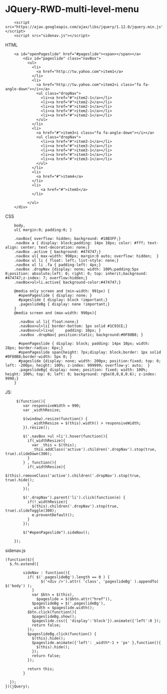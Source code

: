 # JQuery-RWD-multi-level-menu

        <script src="https://ajax.googleapis.com/ajax/libs/jquery/1.12.0/jquery.min.js"></script>
        <script src="sidenav.js"></script>
        
HTML

        <a id="openPageslide" href="#pageslide"><span></span></a>
    		<div id="pageslide" class="navBox">
              <ul>
                <li>
                  <a href="http://tw.yahoo.com">item1</a>
                </li>
                <li>
                  <a href="http://tw.yahoo.com">item2<i class="fa fa-angle-down"></i></a>
                  <ul class="dropNav">
                    <li><a href="#">item2-1</a></li>
                    <li><a href="#">item2-2</a></li>
                    <li><a href="#">item2-1</a></li>
                    <li><a href="#">item2-1</a></li>
                    <li><a href="#">item2-1</a></li>
                  </ul>
                </li>
                <li>
                  <a href="#">item3<i class="fa fa-angle-down"></i></a>
                  <ul class="dropNav">
                    <li><a href="#">item3-1</a></li>
                    <li><a href="#">item3-2</a></li>
                    <li><a href="#">item3-1</a></li>
                    <li><a href="#">item3-1</a></li>
                    <li><a href="#">item3-1</a></li>
                  </ul>
                </li>
                <li>
                  <a href="#">item4</a>
                </li>
                <li>
                    <a href="#">item5</a>
                </li>
                
              </ul>
        </div>
        
CSS

        body,
        ul{ margin:0; padding:0; }
        
        .navBox{ overflow: hidden; background: #18B3FF;}
        .navBox a { display: block;padding: 14px 10px; color: #fff; text-align: center; text-decoration: none;}
        .navBox .active { background: #474747;}
        .navBox ul{ max-width: 990px; margin:0 auto; overflow: hidden;  }
        .navBox ul li { float: left; list-style: none;}
        .navBox ul li .fa { padding-left: 4px;}
        .navBox .dropNav {display: none; width: 100%;padding:5px 0;position: absolute;left: 0; right: 0; top: inherit;background: #474747;z-index: 7; overflow:hidden;}
        .navBox>ul>li.active{ background-color:#474747;}
        
        @media only screen and (min-width: 991px) {
          #openPageslide { display: none; }
          #pageslide { display: block !important;}
          .pageslideBg { display: none !important;}
        }
        @media screen and (max-width: 990px){
        
          .navBox ul li{ float:none;}
          .navBox>ul>li{ border-bottom: 1px solid #1C93CE;}
          .navBox>ul>li>a{     padding: 10px; }
          .navBox .dropNav{ position:static; background:#0F80B8; }
        
          #openPageslide { display: block; padding: 14px 10px; width: 28px; border-radius: 6px;}
          #openPageslide span{height: 7px;display: block;border: 1px solid #0F80B8;border-width: 5px 0; }
          #pageslide {display: none; width: 200px; position:fixed; top: 0; left: -200px; height: 100%; z-index: 999999; overflow-y: auto;  }
          .pageslideBg{ display: none; position: fixed; width: 100%; height: 100%; top: 0; left: 0; background: rgba(0,0,0,0.6); z-index: 9998;}
        }

JS:

         $(function(){
            var responsiveWidth = 990;
            var _widthResize;
        
            $(window).resize(function() {
                _widthResize = $(this).width() > responsiveWidth;
            }).resize();
        
            $('.navBox >ul >li').hover(function(){
              if(_widthResize){
                var _this = $(this);
                _this.addClass('active').children('.dropNav').stop(true, true).slideDown(300);        
              }  
            } , function(){
              if(_widthResize){
                $(this).removeClass('active').children('.dropNav').stop(true, true).hide();
              }   
            });
        
            $('.dropNav').parent('li').click(function(e) {
              if(!_widthResize){
                $(this).children('.dropNav').stop(true, true).slideToggle(300);
                e.preventDefault();
              }    
            });
        
            $("#openPageslide").sideNav();
        
        }); 


sidenav.js

    (function($){
      $.fn.extend({

            sideNav : function(){
              if( $('.pageslideBg').length == 0 ) {
                    $('<div />').attr( 'class', 'pageslideBg' ).appendTo( $('body') );      
                }
                var $btn = $(this),
                  $pageslide = $($btn.attr("href")),
                $pageslideBg = $('.pageslideBg'),
                _width = $pageslide.width();
              $btn.click(function(){
                $pageslideBg.show();
                $pageslide.css({ 'display':'block'}).animate({'left':0 });
                return false;
              });
              $pageslideBg.click(function() {
                $(this).hide();
                $pageslide.animate({'left': _width*-1 + 'px' },function(){
                  $(this).hide();
                });
                return false;
              });
        
              return this;
            }

      });
    })(jQuery);



